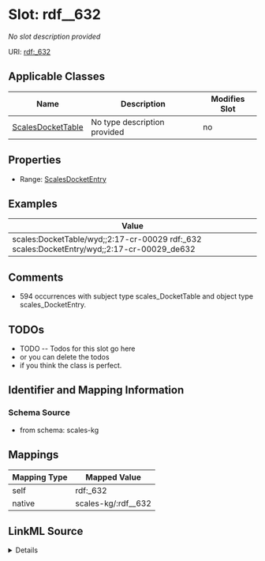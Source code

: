 

# Slot: rdf__632


_No slot description provided_





URI: [rdf:_632](http://www.w3.org/1999/02/22-rdf-syntax-ns#_632)



<!-- no inheritance hierarchy -->





## Applicable Classes

| Name | Description | Modifies Slot |
| --- | --- | --- |
| [ScalesDocketTable](../classes/ScalesDocketTable.md) | No type description provided |  no  |







## Properties

* Range: [ScalesDocketEntry](../classes/ScalesDocketEntry.md)






## Examples

| Value |
| --- |
| scales:DocketTable/wyd;;2:17-cr-00029 rdf:_632 scales:DocketEntry/wyd;;2:17-cr-00029_de632 |

## Comments

* 594 occurrences with subject type scales_DocketTable and object type scales_DocketEntry.

## TODOs

* TODO -- Todos for this slot go here
* or you can delete the todos
* if you think the class is perfect.

## Identifier and Mapping Information







### Schema Source


* from schema: scales-kg




## Mappings

| Mapping Type | Mapped Value |
| ---  | ---  |
| self | rdf:_632 |
| native | scales-kg/:rdf__632 |




## LinkML Source

<details>
```yaml
name: rdf__632
description: No slot description provided
todos:
- TODO -- Todos for this slot go here
- or you can delete the todos
- if you think the class is perfect.
comments:
- 594 occurrences with subject type scales_DocketTable and object type scales_DocketEntry.
examples:
- value: scales:DocketTable/wyd;;2:17-cr-00029 rdf:_632 scales:DocketEntry/wyd;;2:17-cr-00029_de632
from_schema: scales-kg
rank: 1000
slot_uri: rdf:_632
alias: rdf__632
domain_of:
- scales_DocketTable
range: scales_DocketEntry

```
</details>